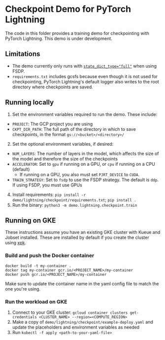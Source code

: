 # Checkpoint Demo for PyTorch Lightning

The code in this folder provides a training demo for checkpointing with PyTorch Lightning. This demo is under development.

## Limitations

* The demo currently only runs with [`state_dict_type="full"`](https://lightning.ai/docs/pytorch/stable/common/checkpointing_expert.html#save-a-distributed-checkpoint) when using FSDP.
* `requirements.txt` includes gcsfs because even though it is not used for checkpointing, PyTorch Lightning's default logger also writes to the root directory where checkpoints are saved.

## Running locally

1. Set the environment variables required to run the demo. These include:
  * `PROJECT`: The GCP project you are using
  * `CKPT_DIR_PATH`: The full path of the directory in which to save checkpoints, in the format `gs://<bucket>/<directory>/`
2. Set the optional environment variables, if desired:
  * `NUM_LAYERS`: The number of layers in the model, which affects the size of the model and therefore the size of the checkpoints
  * `ACCELERATOR`: Set to `gpu` if running on a GPU, or `cpu` if running on a CPU (default)
    * If running on a GPU, you also must set `PJRT_DEVICE` to `CUDA`. 
  * `TRAIN_STRATEGY`: Set to `fsdp` to use the FSDP strategy. The default is `ddp`. If using FSDP, you must use GPUs
4. Install requirements: `pip install -r demo/lightning/checkpoint/requirements.txt`; `pip install .`
3. Run the binary: `python3 -m demo.lightning.checkpoint.train`

## Running on GKE

These instructions assume you have an existing GKE cluster with Kueue and Jobset installed. These are installed by default if you create the cluster using [xpk](https://github.com/google/xpk).

### Build and push the Docker container

```
docker build -t my-container .
docker tag my-container gcr.io/<PROJECT_NAME>/my-container
docker push gcr.io/<PROJECT_NAME>/my-container
```

Make sure to update the container name in the yaml config file to match the one you're using.

### Run the workload on GKE

1. Connect to your GKE cluster: `gcloud container clusters get-credentials <CLUSTER_NAME> --region=<COMPUTE_REGION>`
2. Make a copy of `demo/lightning/checkpoint/example-deploy.yaml` and update the placeholders and environment variables as needed
3. Run `kubectl -f apply <path-to-your-yaml-file>`
